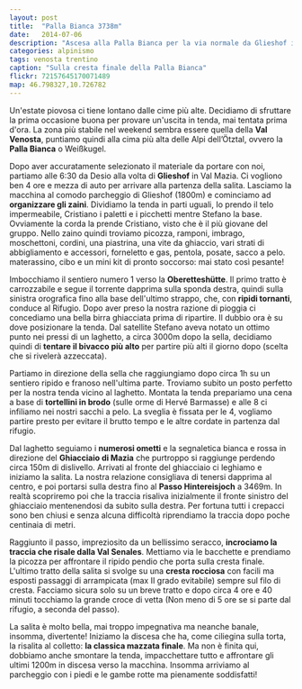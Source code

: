 ```yaml
---
layout: post
title:  "Palla Bianca 3738m"
date:   2014-07-06
description: "Ascesa alla Palla Bianca per la via normale da Glieshof in Val Mazia e la Oberetteshütte"
categories: alpinismo
tags: venosta trentino
caption: "Sulla cresta finale della Palla Bianca"
flickr: 72157645170071489
map: 46.798327,10.726782
---
```


Un'estate piovosa ci tiene lontano dalle cime più alte. Decidiamo di sfruttare la prima occasione buona per provare un'uscita in tenda, mai tentata prima d'ora. La zona più stabile nel weekend sembra essere quella della **Val Venosta**, puntiamo quindi alla cima più alta delle Alpi dell’Ötztal, ovvero la **Palla Bianca** o Weißkugel.

Dopo aver accuratamente selezionato il materiale da portare con noi, partiamo alle 6:30 da Desio alla volta di **Glieshof** in Val Mazia. Ci vogliono ben 4 ore e mezza di auto per arrivare alla partenza della salita. Lasciamo la macchina al comodo parcheggio di Glieshof (1800m) e cominciamo ad **organizzare gli zaini**. Dividiamo la tenda in parti uguali, Io prendo il telo impermeabile, Cristiano i paletti e i picchetti mentre Stefano la base. Ovviamente la corda la prende Cristiano, visto che è il più giovane del gruppo. Nello zaino quindi troviamo picozza, ramponi, imbrago, moschettoni, cordini, una piastrina, una vite da ghiaccio, vari strati di abbigliamento e accessori, forneletto e gas, pentola, posate, sacco a pelo. materassino, cibo e un mini kit di pronto soccorso: mai stato così pesante!

Imbocchiamo il sentiero numero 1 verso la **Oberetteshütte**. Il primo tratto è carrozzabile e segue il torrente dapprima sulla sponda destra,  quindi sulla sinistra orografica fino alla base dell'ultimo strappo, che, con **ripidi tornanti**, conduce al Rifugio. Dopo aver preso la nostra razione di pioggia ci concediamo una bella birra ghiacciata prima di ripartire. Il dubbio ora è su dove posizionare la tenda. Dal satellite Stefano aveva notato un ottimo punto nei pressi di un laghetto, a circa 3000m dopo la sella, decidiamo quindi di **tentare il bivacco più alto** per partire più alti il giorno dopo (scelta che si rivelerà azzeccata).

Partiamo in direzione della sella che raggiungiamo dopo circa 1h su un sentiero ripido e franoso nell'ultima parte. Troviamo subito un posto perfetto per la nostra tenda vicino al laghetto. Montata la tenda prepariamo una cena a base di **tortellini in brodo** (sulle orme di Hervé Barmasse) e alle 8 ci infiliamo nei nostri sacchi a pelo. La sveglia è fissata per le 4, vogliamo partire presto per evitare il brutto tempo e le altre cordate in partenza dal rifugio.

Dal laghetto seguiamo i **numerosi ometti** e la segnaletica bianca e rossa in direzione del **Ghiacciaio di Mazia** che purtroppo si raggiunge perdendo circa 150m di dislivello. Arrivati al fronte del ghiacciaio ci leghiamo e iniziamo la salita. La nostra relazione consigliava di tenersi dapprima al centro, e poi portarsi sulla destra fino al **Passo Hintereisjoch** a 3469m. In realtà scopriremo poi che la traccia risaliva inizialmente il fronte sinistro del ghiacciaio mentenendosi da subito sulla destra. Per fortuna tutti i crepacci sono ben chiusi e senza alcuna difficoltà riprendiamo la traccia dopo poche centinaia di metri.

Raggiunto il passo, impreziosito da un bellissimo seracco, **incrociamo la traccia che risale dalla Val Senales**. Mettiamo via le bacchette e prendiamo la picozza per affrontare il ripido pendio che porta sulla cresta finale. L'ultimo tratto della salita si svolge su una **cresta rocciosa** con facili ma esposti passaggi di arrampicata (max II grado evitabile) sempre sul filo di cresta. Facciamo sicura solo su un breve tratto e dopo circa 4 ore e 40 minuti tocchiamo la grande croce di vetta (Non meno di 5 ore se si parte dal rifugio, a seconda del passo).

La salita è molto bella, mai troppo impegnativa ma neanche banale, insomma, divertente! Iniziamo la discesa che ha, come ciliegina sulla torta, la risalita al colletto: **la classica mazzata finale**. Ma non è finita qui, dobbiamo anche smontare la tenda, impacchettare tutto e affrontare gli ultimi 1200m in discesa verso la macchina. Insomma arriviamo al parcheggio con i piedi e le gambe rotte ma pienamente soddisfatti!



  
